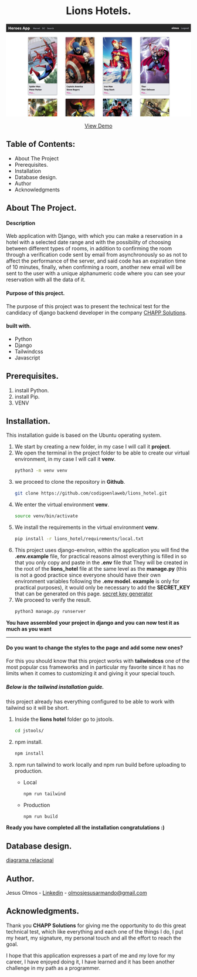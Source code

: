 <h1 align="center">Lions Hotels.</h1> 

![View project](https://github.com/codigoenlaweb/hero-app/blob/master/public/assets/imgreadme1.jpeg)

<div align="center">
    <a align="center" href="https://lionshotel.herokuapp.com/">View Demo</a>
</div>

## Table of Contents:
- About The Project
- Prerequisites.
- Installation
- Database design.
- Author
- Acknowledgments

## About The Project.
#### Description
Web application with Django, with which you can make a reservation in a hotel with a selected date range and with the possibility of choosing between different types of rooms, in addition to confirming the room through a verification code sent by email from asynchronously so as not to affect the performance of the server, and said code has an expiration time of 10 minutes, finally, when confirming a room, another new email will be sent to the user with a unique alphanumeric code where you can see your reservation with all the data of it.
#### Purpose of this project.
The purpose of this project was to present the technical test for the candidacy of django backend developer in the company [CHAPP Solutions](https://chappsolutions.com/es/ "CHAPP Solutions"). 
#### built with.
- Python
- Django
- Tailwindcss
- Javascript

## Prerequisites.
1. install Python.
2. install Pip.
3. VENV

## Installation.
This installation guide is based on the Ubuntu operating system.

1. We start by creating a new folder, in my case I will call it **project**.
2. We open the terminal in the project folder to be able to create our virtual environment, in my case I will call it **venv**.
   ```sh
   python3 -m venv venv
   ```
3. we proceed to clone the repository in **Github**.
   ```sh
   git clone https://github.com/codigoenlaweb/lions_hotel.git
   ```
4. We enter the virtual environment **venv**.
   ```sh
   source venv/bin/activate
   ```
5. We install the requirements in the virtual environment **venv**.
   ```sh
   pip install -r lions_hotel/requirements/local.txt
   ```
6. This project uses django-environ, within the application you will find the **.env.example** file, for practical reasons almost everything is filled in so that you only copy and paste in the **.env** file that They will be created in the root of the **lions_hotel** file at the same level as the **manage.py** (this is not a good practice since everyone should have their own environment variables following the **.env model. example** is only for practical purposes), it would only be necessary to add the **SECRET_KEY** that can be generated on this page.
[secret key generator](https://djecrety.ir/ "generador secret_key") 
7. We proceed to verify the result.
   ```sh
   python3 manage.py runserver
   ```
   
**You have assembled your project in django and you can now test it as much as you want**


------------

#### Do you want to change the styles to the page and add some new ones?
For this you should know that this project works with **tailwindcss** one of the most popular css frameworks and in particular my favorite since it has no limits when it comes to customizing it and giving it your special touch.

##### Below is the tailwind installation guide.
this project already has everything configured to be able to work with tailwind so it will be short.

1. Inside the **lions hotel** folder go to jstools.
   ```sh
   cd jstools/
   ```
2. npm install.
   ```sh
   npm install
   ```

3. npm run tailwind to work locally and npm run build before uploading to production.
   - Local
     ```sh
     npm run tailwind
     ```
   - Production
     ```sh
     npm run build
     ```
**Ready you have completed all the installation congratulations :)** 

## Database design.
[diagrama relacional](https://drive.google.com/file/d/1HpivqhYgemKfOTEcpf3FEgm9jLDR9sZW/view?usp=drivesdk "diagrama relacional")

## Author.
Jesus Olmos - [Linkedin](https://www.linkedin.com/in/jesus-armando-olmos-olmos-607748228/ "Linkedin") - olmosjesusarmando@gmail.com

## Acknowledgments.
Thank you **CHAPP Solutions** for giving me the opportunity to do this great technical test, which like everything and each one of the things I do, I put my heart, my signature, my personal touch and all the effort to reach the goal.

I hope that this application expresses a part of me and my love for my career, I have enjoyed doing it, I have learned and it has been another challenge in my path as a programmer.

